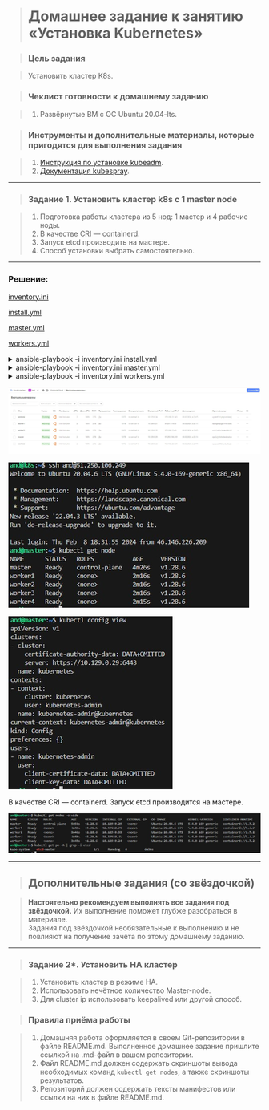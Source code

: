 > # Домашнее задание к занятию «Установка Kubernetes»

> ### Цель задания

> Установить кластер K8s.

> ### Чеклист готовности к домашнему заданию

> 1. Развёрнутые ВМ с ОС Ubuntu 20.04-lts.


> ### Инструменты и дополнительные материалы, которые пригодятся для выполнения задания

> 1. [Инструкция по установке kubeadm](https://kubernetes.io/docs/setup/production-environment/tools/kubeadm/create-cluster-kubeadm/).
> 2. [Документация kubespray](https://kubespray.io/).

-----

> ### Задание 1. Установить кластер k8s с 1 master node

> 1. Подготовка работы кластера из 5 нод: 1 мастер и 4 рабочие ноды.
> 2. В качестве CRI — containerd.
> 3. Запуск etcd производить на мастере.
> 4. Способ установки выбрать самостоятельно.

------
### Решение:

[inventory.ini](./inventory.ini)

[install.yml](./install.yml)

[master.yml](./master.yml)

[workers.yml](./workers.yml)


<details>
<summary>ansible-playbook -i inventory.ini install.yml</summary>

```
and@k8s:~/14.2$ ansible-playbook -i inventory.ini install.yml

PLAY [Install kubeadm] ****************************************************************************************************************************************************************************************************

TASK [Gathering Facts] ****************************************************************************************************************************************************************************************************
The authenticity of host '51.250.106.249 (51.250.106.249)' can't be established.
ECDSA key fingerprint is SHA256:1ip4VqmOL1hUvnXd6NquYFmxvn2VpcfMwi54b4NOSws.
The authenticity of host '84.201.179.85 (84.201.179.85)' can't be established.
ECDSA key fingerprint is SHA256:YMtWgQ/0dSH+FM+0PSBz2PREAB7OeYY6I/C3LiakttU.
The authenticity of host '158.160.26.154 (158.160.26.154)' can't be established.
ECDSA key fingerprint is SHA256:M9NCyIr4/5f6+rmA79wfwvRZqQw3K9gYtuOVzrMtE7A.
The authenticity of host '158.160.23.49 (158.160.23.49)' can't be established.
ECDSA key fingerprint is SHA256:jL94OuzWZ56qP3F3ln/S+cCrW/m0yyaY9/7LTL3xvxY.
The authenticity of host '158.160.21.143 (158.160.21.143)' can't be established.
ECDSA key fingerprint is SHA256:zh10brenxqgF9rdcFmwAaRV6vzWqMRnNm7UGwPAU2j8.
Are you sure you want to continue connecting (yes/no/[fingerprint])? yes
yesok: [master]

yeok: [worker1]
yes
Please type 'yes', 'no' or the fingerprint: yes
Please type 'yes', 'no' or the fingerprint: yes
Please type 'yes', 'no' or the fingerprint: yes
Please type 'yes', 'no' or the fingerprint: yes
Please type 'yes', 'no' or the fingerprint: yes
ok: [worker4]
yes
ok: [worker2]
yes
ok: [worker3]

TASK [Install dependences] ************************************************************************************************************************************************************************************************
changed: [worker1]
changed: [worker2]
changed: [master]
changed: [worker4]
changed: [worker3]

TASK [Create dir] *********************************************************************************************************************************************************************************************************
changed: [worker1]
changed: [worker2]
changed: [worker3]
changed: [master]
changed: [worker4]

TASK [Download key] *******************************************************************************************************************************************************************************************************
changed: [worker2]
changed: [worker1]
changed: [worker3]
changed: [master]
changed: [worker4]

TASK [Add repo] ***********************************************************************************************************************************************************************************************************
changed: [master]
changed: [worker1]
changed: [worker2]
changed: [worker3]
changed: [worker4]

TASK [Install kubelet kubeadm kubectl] ************************************************************************************************************************************************************************************
changed: [worker2]
changed: [worker1]
changed: [master]
changed: [worker3]
changed: [worker4]

TASK [Turn on forwarding] *************************************************************************************************************************************************************************************************
changed: [master]
changed: [worker1]
changed: [worker2]
changed: [worker3]
changed: [worker4]

PLAY RECAP ****************************************************************************************************************************************************************************************************************
master                     : ok=7    changed=6    unreachable=0    failed=0    skipped=0    rescued=0    ignored=0   
worker1                    : ok=7    changed=6    unreachable=0    failed=0    skipped=0    rescued=0    ignored=0   
worker2                    : ok=7    changed=6    unreachable=0    failed=0    skipped=0    rescued=0    ignored=0   
worker3                    : ok=7    changed=6    unreachable=0    failed=0    skipped=0    rescued=0    ignored=0   
worker4                    : ok=7    changed=6    unreachable=0    failed=0    skipped=0    rescued=0    ignored=0   
```
</details>


<details>
<summary>ansible-playbook -i inventory.ini master.yml</summary>

```
and@k8s:~/14.2$ ansible-playbook -i inventory.ini master.yml
BECOME password: 
[WARNING]: While constructing a mapping from /home/and/14.2/master.yml, line 8, column 7, found a duplicate dict key (shell). Using last defined value only.

PLAY [initialize the cluster] *********************************************************************************************************************************************************************************************

TASK [Gathering Facts] ****************************************************************************************************************************************************************************************************
ok: [master]

TASK [init the cluster] ***************************************************************************************************************************************************************************************************
changed: [master]

TASK [create .kube directory] *********************************************************************************************************************************************************************************************
changed: [master]

TASK [copies admin.conf to user's kube config] ****************************************************************************************************************************************************************************
changed: [master]

TASK [Get the token for joining the worker nodes] *************************************************************************************************************************************************************************
changed: [master]

TASK [debug] **************************************************************************************************************************************************************************************************************
ok: [master] => {
    "msg": "kubeadm join 10.129.0.29:6443 --token g8tozl.mpg5dqhtxemq247c --discovery-token-ca-cert-hash sha256:54656d9d24e7a21514cba63e897086a00c98e1ea95420c95acaac11d359bd573 "
}

TASK [Copy join command to local file.] ***********************************************************************************************************************************************************************************
changed: [master -> localhost]

TASK [install flannel] ****************************************************************************************************************************************************************************************************
changed: [master] => (item=kubectl apply -f https://raw.githubusercontent.com/flannel-io/flannel/master/Documentation/kube-flannel.yml)

PLAY RECAP ****************************************************************************************************************************************************************************************************************
master                     : ok=8    changed=6    unreachable=0    failed=0    skipped=0    rescued=0    ignored=0   
```
</details>


<details>
<summary>ansible-playbook -i inventory.ini workers.yml</summary>

```
and@k8s:~/14.2$ ansible-playbook -i inventory.ini workers.yml

PLAY [initialize the cluster] *********************************************************************************************************************************************************************************************

TASK [Gathering Facts] ****************************************************************************************************************************************************************************************************
ok: [worker1]
ok: [worker4]
ok: [worker3]
ok: [worker2]

TASK [Copy join command from Ansiblehost to the worker nodes.] ************************************************************************************************************************************************************
changed: [worker4]
changed: [worker1]
changed: [worker3]
changed: [worker2]

TASK [kubeadm reset] ******************************************************************************************************************************************************************************************************
changed: [worker1]
changed: [worker3]
changed: [worker4]
changed: [worker2]

TASK [second pause] *******************************************************************************************************************************************************************************************************
Pausing for 5 seconds
(ctrl+C then 'C' = continue early, ctrl+C then 'A' = abort)
ok: [worker1]

TASK [Join the Worker nodes to the cluster.] ******************************************************************************************************************************************************************************
changed: [worker1]
changed: [worker2]
changed: [worker3]
changed: [worker4]

PLAY RECAP ****************************************************************************************************************************************************************************************************************
worker1                    : ok=5    changed=3    unreachable=0    failed=0    skipped=0    rescued=0    ignored=0   
worker2                    : ok=4    changed=3    unreachable=0    failed=0    skipped=0    rescued=0    ignored=0   
worker3                    : ok=4    changed=3    unreachable=0    failed=0    skipped=0    rescued=0    ignored=0   
worker4                    : ok=4    changed=3    unreachable=0    failed=0    skipped=0    rescued=0    ignored=0   
```
</details>

![](Kuber_14.2_1.1.jpg)

![](Kuber_14.2_1.2.jpg)

![](Kuber_14.2_1.3.jpg)

В качестве CRI — containerd. Запуск etcd производится на мастере.

![](Kuber_14.2_1.4.jpg)

------

> ## Дополнительные задания (со звёздочкой)

> **Настоятельно рекомендуем выполнять все задания под звёздочкой.** Их выполнение поможет глубже разобраться в материале.   
Задания под звёздочкой необязательные к выполнению и не повлияют на получение зачёта по этому домашнему заданию. 

------
> ### Задание 2*. Установить HA кластер

> 1. Установить кластер в режиме HA.
> 2. Использовать нечётное количество Master-node.
> 3. Для cluster ip использовать keepalived или другой способ.

> ### Правила приёма работы

> 1. Домашняя работа оформляется в своем Git-репозитории в файле README.md. Выполненное домашнее задание пришлите ссылкой на .md-файл в вашем репозитории.
> 2. Файл README.md должен содержать скриншоты вывода необходимых команд `kubectl get nodes`, а также скриншоты результатов.
> 3. Репозиторий должен содержать тексты манифестов или ссылки на них в файле README.md.